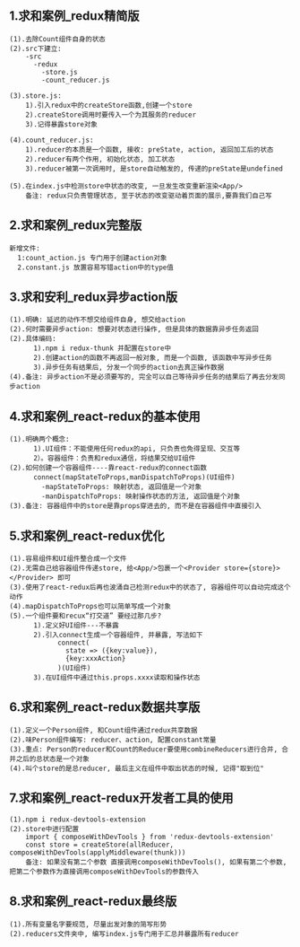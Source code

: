 ## 1.求和案例_redux精简版
    (1).去除Count组件自身的状态
    (2).src下建立:
        -src
          -redux
            -store.js
            -count_reducer.js

    (3).store.js:
        1).引入redux中的createStore函数,创建一个store
        2).createStore调用时要传入一个为其服务的reducer
        3).记得暴露store对象
    
    (4).count_reducer.js:
        1).reducer的本质是一个函数, 接收: preState, action, 返回加工后的状态
        2).reducer有两个作用, 初始化状态, 加工状态
        3).reducer被第一次调用时, 是store自动触发的, 传递的preState是undefined

    (5).在index.js中检测store中状态的改变, 一旦发生改变重新渲染<App/>
        备注: redux只负责管理状态, 至于状态的改变驱动着页面的展示,要靠我们自己写


## 2.求和案例_redux完整版
    新增文件:
      1:count_action.js 专门用于创建action对象
      2.constant.js 放置容易写错action中的type值

## 3.求和安利_redux异步action版
    (1).明确: 延迟的动作不想交给组件自身, 想交给action
    (2).何时需要异步action: 想要对状态进行操作, 但是具体的数据靠异步任务返回
    (2).具体编码:
          1).npm i redux-thunk 并配置在store中
          2).创建action的函数不再返回一般对象, 而是一个函数, 该函数中写异步任务
          3).异步任务有结果后, 分发一个同步的action去真正操作数据
    (4).备注: 异步action不是必须要写的, 完全可以自己等待异步任务的结果后了再去分发同步action


## 4.求和案例_react-redux的基本使用
    (1).明确两个概念:
          1).UI组件：不能使用任何redux的api, 只负责也免得呈现、交互等
          2）。容器组件：负责和redux通信，将结果交给UI组件
    (2).如何创建一个容器组件----靠react-redux的connect函数
          connect(mapStateToProps,manDispatchToProps)(UI组件)
            -mapStateToProps: 映射状态, 返回值是一个对象
            -manDispatchToProps: 映射操作状态的方法, 返回值是个对象
    (3).备注: 容器组件中的store是靠props穿进去的, 而不是在容器组件中直接引入

## 5.求和案例_react-redux优化
    (1).容易组件和UI组件整合成一个文件
    (2).无需自己给容器组件传递store, 给<App/>包裹一个<Provider store={store}></Provider> 即可
    (3).使用了react-redux后再也波涌自己检测redux中的状态了, 容器组件可以自动完成这个动作
    (4).mapDispatchToProps也可以简单写成一个对象
    (5).一个组件要和recux“打交道” 要经过那几步?
          1).定义好UI组件---不暴露
          2).引入connect生成一个容器组件, 并暴露, 写法如下
                connect(
                  state => ({key:value}),
                  {key:xxxAction}
                )(UI组件)
          3).在UI组件中通过this.props.xxxx读取和操作状态


## 6.求和案例_react-redux数据共享版
    (1).定义一个Person组件, 和Count组件通过redux共享数据
    (2).味Person组件编写: reducer、action, 配置constant常量
    (3).重点: Person的reducer和Count的Reducer要使用combineReducers进行合并, 合并之后的总状态是一个对象
    (4).叫个store的是总reducer, 最后主义在组件中取出状态的时候, 记得"取到位"


## 7.求和案例_react-redux开发者工具的使用
    (1).npm i redux-devtools-extension
    (2).store中进行配置
        import { composeWithDevTools } from 'redux-devtools-extension'
        const store = createStore(allReducer, composeWithDevTools(applyMiddleware(thunk)))
        备注: 如果没有第二个参数 直接调用composeWithDevTools(), 如果有第二个参数,把第二个参数作为直接调用composeWithDevTools的参数传入


## 8.求和案例_react-redux最终版
    (1).所有变量名字要规范, 尽量出发对象的简写形势
    (2).reducers文件夹中, 编写index.js专门用于汇总并暴露所有reducer